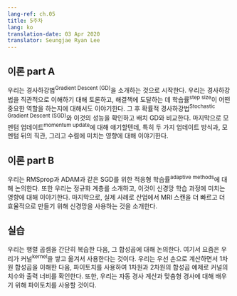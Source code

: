 ```yaml
---
lang-ref: ch.05
title: 5주차
lang: ko
translation-date: 03 Apr 2020
translator: Seungjae Ryan Lee
---
```


<!-- 
## Lecture part A

We begin by introducing Gradient Descent. We discuss the intuition and also talk about how step sizes play an important role in reaching the solution. Then we move on to SGD and its performance in comparison to Full Batch GD. Finally we talk about Momentum Updates, specifically the two update rules, the intuition behind momentum and its effect on covergence.
 -->

## 이론 part A

우리는 경사하강법<sup>Gradient Descent (GD)</sup>을 소개하는 것으로 시작한다. 우리는 경사하강법을 직관적으로 이해하기 대해 토론하고, 해결책에 도달하는 데 학습률<sup>step size</sup>이 어떤 중요한 역할을 하는지에 대해서도 이야기한다. 그 후 확률적 경사하강법<sup>Stochastic Gradient Descent (SGD)</sup>와 이것의 성능을 확인하고 배치 GD와 비교한다. 마지막으로 모멘텀 업데이트<sup>momentum update</sup>에 대해 얘기할텐데, 특히 두 가지 업데이트 방식과, 모멘텀 뒤의 직관, 그리고 수렴에 미치는 영향에 대해 이야기한다.

<!-- 
## Lecture part B

We discuss adaptive methods for SGD such as RMSprop and ADAM. We also talk about normalization layers and their effects on the neural network training process. Finally, we discuss a real-world example of neural nets being used in industry to make MRI scans faster and more efficient.
 -->

## 이론 part B

우리는 RMSprop과 ADAM과 같은 SGD를 위한 적응형 학습률<sup>adaptive methods</sup>에 대해 논의한다. 또한 우리는 정규화 계층를 소개하고, 이것이 신경망 학습 과정에 미치는 영향에 대해 이야기한다. 마지막으로, 실제 사례로 산업에서 MRI 스캔을 더 빠르고 더 효율적으로 만들기 위해 신경망을 사용하는 것을 소개한다.

<!-- 
## Practicum

We briefly review the matrix-multiplications and then discuss the convolutions. Key point is we use kernels by stacking and shifting. We first understand the 1D convolution by hand, and then use PyTorch to learn the dimension of kernels and output width in 1D and 2D convolutions examples. Furthermore, we use PyTorch to learn about how automatic gradient works and custom-grads.
 -->

## 실습

우리는 행렬 곱셈을 간단히 복습한 다음, 그 합성곱에 대해 논의한다. 여기서 요즘은 우리가 커널<sup>kernel</sup>을 쌓고 옮겨서 사용한다는 것이다. 우리는 우선 손으로 계산하면서 1차원 합성곱을 이해한 다음, 파이토치를 사용하여 1차원과 2차원의 합성곱 예제로 커널의 치수와 출력 너비를 확인한다. 또한, 우리는 자동 경사 계산과 맞춤형 경사에 대해 배우기 위해 파이토치를 사용할 것이다.
